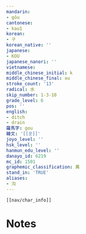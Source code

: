 ```yaml
---
mandarin:
- gōu
cantonese:
- kau1
korean:
- 구
korean_native: ''
japanese:
- KOU
japanese_nanori: ''
vietnamese:
middle_chinese_initial: k
middle_chinese_final: əu
stroke_count: '13'
radical: 水
skip_number: 1-3-10
grade_level: 6
pos: ''
english:
- ditch
- drain
羅馬字: gou
韓文: '[[곳]]'
joyo_level: ''
hsk_level: ''
hanmun_edu_level: ''
danayo_id: 6219
mc_id: 1501
graphemic_classification: 冓
stand_in: 'TRUE'
aliases:
- 沟
---
```

```meta-bind-embed
[[nav/char_info]]
```

# Notes
